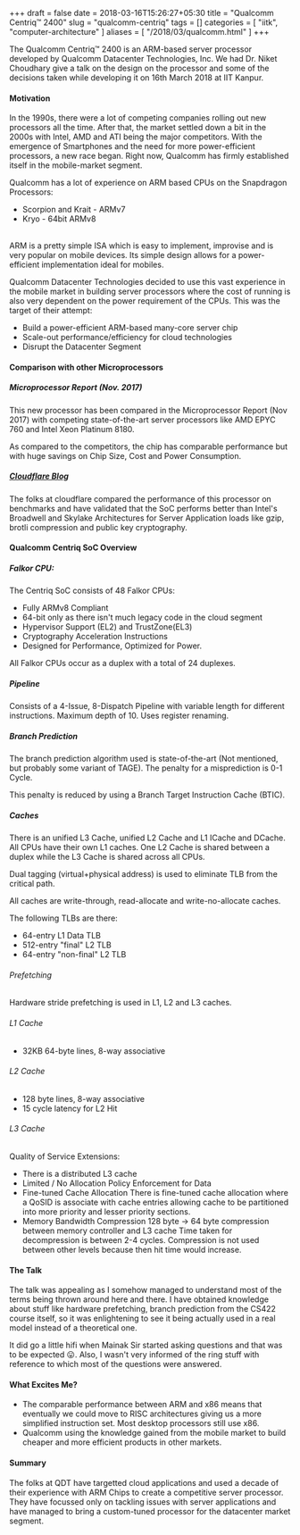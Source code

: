 +++
draft = false
date = 2018-03-16T15:26:27+05:30
title = "Qualcomm Centriq™ 2400"
slug = "qualcomm-centriq"
tags = []
categories = [ "iitk", "computer-architecture" ]
aliases = [ "/2018/03/qualcomm.html" ]
+++

The Qualcomm Centriq™ 2400 is an ARM-based server processor developed
by Qualcomm Datacenter Technologies, Inc. We had Dr. Niket Choudhary
give a talk on the design on the processor and some of the decisions
taken while developing it on 16th March 2018 at IIT Kanpur.

#### Motivation

In the 1990s, there were a lot of competing companies rolling out new
processors all the time. After that, the market settled down a bit in
the 2000s with Intel, AMD and ATI being the major competitors. With
the emergence of Smartphones and the need for more power-efficient
processors, a new race began. Right now, Qualcomm has firmly established
itself in the mobile-market segment.

Qualcomm has a lot of experience on ARM based CPUs on the Snapdragon Processors:
* Scorpion and Krait - ARMv7
* Kryo - 64bit ARMv8
  
<br>
ARM is a pretty simple ISA which is easy to implement, improvise and is very
popular on mobile devices. Its simple design allows for a power-efficient
implementation ideal for mobiles.

Qualcomm Datacenter Technologies decided to use this vast experience in
the mobile market in building server processors where the cost of running
is also very dependent on the power requirement of the CPUs. This was the
target of their attempt:
* Build a power-efficient ARM-based many-core server chip
* Scale-out performance/efficiency for cloud technologies
* Disrupt the Datacenter Segment

#### Comparison with other Microprocessors

##### Microprocessor Report (Nov. 2017)
This new processor has been compared in the Microprocessor Report (Nov 2017)
with competing state-of-the-art server processors like AMD EPYC 760 and Intel
Xeon Platinum 8180.

As compared to the competitors, the chip has comparable performance but with
huge savings on Chip Size, Cost and Power Consumption.

##### [Cloudflare Blog](https://blog.cloudflare.com/arm-takes-wing/)

The folks at cloudflare compared the performance of this processor on 
benchmarks and have validated that the SoC performs better than Intel's
Broadwell and Skylake Architectures for Server Application loads like
gzip, brotli compression and public key cryptography.

#### Qualcomm Centriq SoC Overview


##### Falkor CPU:
The Centriq SoC consists of 48 Falkor CPUs:
* Fully ARMv8 Compliant
* 64-bit only as there isn't much legacy code in the cloud segment
* Hypervisor Support (EL2) and TrustZone(EL3)
* Cryptography Acceleration Instructions
* Designed for Performance, Optimized for Power.

All Falkor CPUs occur as a duplex with a total of 24 duplexes.

##### Pipeline

Consists of a 4-Issue, 8-Dispatch Pipeline with variable length for
different instructions. Maximum depth of 10. Uses register renaming.

##### Branch Prediction

The branch prediction algorithm used is state-of-the-art
(Not mentioned, but probably some variant of TAGE). The penalty
for a misprediction is 0-1 Cycle.

This penalty is reduced by using a Branch Target Instruction Cache (BTIC).

##### Caches

There is an unified L3 Cache, unified L2 Cache and L1 ICache and DCache.
All CPUs have their own L1 caches. One L2 Cache is shared between a duplex
while the L3 Cache is shared across all CPUs.

Dual tagging (virtual+physical address) is used
to eliminate TLB from the critical path.

All caches are write-through, read-allocate and write-no-allocate caches.

The following TLBs are there:
* 64-entry L1 Data TLB
* 512-entry "final" L2 TLB
* 64-entry "non-final" L2 TLB

###### Prefetching
Hardware stride prefetching is used in L1, L2 and L3 caches.

###### L1 Cache
* 32KB 64-byte lines, 8-way associative

###### L2 Cache

* 128 byte lines, 8-way associative
* 15 cycle latency for L2 Hit

###### L3 Cache

Quality of Service Extensions:
* There is a distributed L3 cache
* Limited / No Allocation Policy Enforcement for Data
* Fine-tuned Cache Allocation
  There is fine-tuned cache allocation where a QoSID is associate
  with cache entries allowing cache to be partitioned into more
  priority and lesser priority sections.
* Memory Bandwidth Compression
  128 byte -> 64 byte compression between memory controller and L3 cache
  Time taken for decompression is between 2-4 cycles. Compression is not
  used between other levels because then hit time would increase.
  
#### The Talk

The talk was appealing as I somehow managed to understand most of the terms
being thrown around here and there. I have obtained knowledge about stuff
like hardware prefetching, branch prediction from the CS422 course itself,
so it was enlightening to see it being actually used in a real model instead
of a theoretical one.

It did go a little hifi when Mainak Sir started asking questions and that was to
be expected :stuck_out_tongue:. Also, I wasn't very informed of the ring stuff
with reference to which most of the questions were answered.

#### What Excites Me?
* The comparable performance between ARM and x86 means that eventually we could
  move to RISC architectures giving us a more simplified instruction set.
  Most desktop processors still use x86.
* Qualcomm using the knowledge gained from the mobile market to build cheaper
  and more efficient products in other markets.
  
#### Summary

The folks at QDT have targetted cloud applications and used a decade of their
experience with ARM Chips to create a competitive server processor. They have
focussed only on tackling issues with server applications and have managed to
bring a custom-tuned processor for the datacenter market segment.
